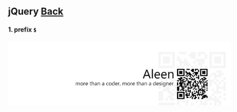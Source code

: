 ## jQuery [**Back**](./../README.md)

#### 1. prefix `$`

<a href="http://aleen42.github.io/" target="_blank" ><img src="./../pic/tail.gif"></a>
